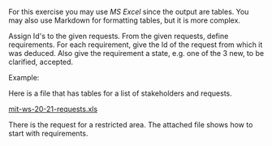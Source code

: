 
For this exercise you may use *MS Excel* since the output are tables. You may also use Markdown for formatting tables, but it is more complex.

Assign Id's to the given requests. From the given requests, define requirements. For each requirement, give the Id of the request from which it was deduced. Also give the requirement a state, e.g. one of the 3 new, to be clarified, accepted.

Example:

Here is a file that has tables for a list of stakeholders and requests.

[mit-ws-20-21-requests.xls](uploads/f90c0310228fafdc83955389d1744f85/mit-ws-20-21-requests.xls)

There is the request for a restricted area. The attached file shows how to start with requirements. 

